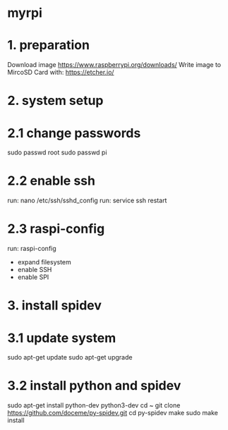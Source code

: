# myrpi

# 1. preparation
Download image https://www.raspberrypi.org/downloads/
Write image to MircoSD Card with: https://etcher.io/

# 2. system setup
# 2.1 change passwords
sudo passwd root
sudo passwd pi
# 2.2 enable ssh
run: nano /etc/ssh/sshd_config
run: service ssh restart

# 2.3 raspi-config 
run: raspi-config
- expand filesystem
- enable SSH
- enable SPI


# 3. install spidev

# 3.1 update system
sudo apt-get update
sudo apt-get upgrade
# 3.2 install python and spidev
sudo apt-get install python-dev python3-dev
cd ~
git clone https://github.com/doceme/py-spidev.git
cd py-spidev
make
sudo make install
